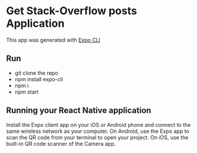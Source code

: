 # Get Stack-Overflow posts Application

This app was generated with [Expo CLI](https://docs.expo.dev/)

## Run

* git clone the repo
* npm install expo-cli
* npm i
* npm start

## Running your React Native application

Install the Expo client app on your iOS or Android phone and connect to the same wireless network as your computer.
On Android, use the Expo app to scan the QR code from your terminal to open your project. 
On iOS, use the built-in QR code scanner of the Camera app.




